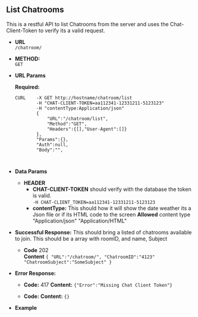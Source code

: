 **List Chatrooms**
---
This is a restful API to list Chatrooms from the server and uses the Chat-Client-Token to verify its a valid request. 
* **URL**<br/>
`/chatroom/`<br/>

* **METHOD:**
    <br />`GET`

* **URL Params**
    
    **Required:**
    ```
    CURL    -X GET http://hostname/chatroom/list
            -H "CHAT-CLIENT-TOKEN=aa112341-12331211-5123123"
            -H "contentType:Application/json"
            {
                "URL":"/chatroom/list",
                "Method":"GET",
                "Headers":{[],"User-Agent":[]}
            },
            "Params":{},
            "Auth":null,
            "Body":"",
                
       
    ```


* **Data Params**
     * **HEADER**
        * **CHAT-CLIENT-TOKEN** should verify with the database the token is valid.
            <br />`-H CHAT-CLIENT_TOKEN=aa112341-12331211-5123123`
        * **contentType:**  This should how it will show the date weather its a Json file or if its HTML code to the screen
            **Allowed** content type "Application/json" "Application/HTML"


* **Successful Response:**
    This should bring a listed of chatrooms available to join.  This should be a array with roomID, and name, Subject

    * **Code** 202<br/>
      **Content** 
      `{
            "URL":"/chatroom/",
            "ChatroomID":"4123"
            "ChatroomSubject":"SomeSubject"
      }`
      
* **Error Response:**
    * **Code:**  417
      **Content:** `{"Error":"Missing Chat Client Token"}`
      
    * **Code:**
      **Content:** `{}`

* **Example** 